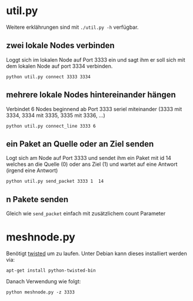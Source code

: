 util.py
=======
Weitere erklährungen sind mit `./util.py -h` verfügbar.

zwei lokale Nodes verbinden
---------------------------
Loggt sich im lokalen Node auf Port 3333 ein und sagt ihm er soll sich mit dem lokalen Node auf port 3334 verbinden.

	python util.py connect 3333 3334


mehrere lokale Nodes hintereinander hängen
------------------------------------------
Verbindet 6 Nodes beginnend ab Port 3333 seriel miteinander (3333 mit 3334, 3334 mit 3335, 3335 mit 3336, ...)

	python util.py connect_line 3333 6


ein Paket an Quelle oder an Ziel senden
---------------------------------------
Logt sich am Node auf Port 3333 und sendet ihm ein Paket mit id 14 welches an die Quelle (0) oder ans Ziel (1) und wartet auf eine Antwort (irgend eine Antwort)

	python util.py send_packet 3333 1  14


n Pakete senden
---------------
Gleich wie `send_packet` einfach mit zusätzlichem count Parameter

meshnode.py
===========

Benötigt [twisted](http://twistedmatrix.com/trac/ "twisted framework") um zu laufen. Unter Debian kann dieses installiert werden via:

	apt-get install python-twisted-bin

Danach Verwendung wie folgt:

	python meshnode.py -z 3333
